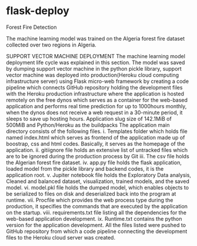 # flask-deploy
Forest Fire Detection 

The machine learning model was trained on the Algeria forest fire dataset collected over two regions in Algeria.

SUPPORT VECTOR MACHINE DEPLOYMENT
The machine learning model deployment life cycle was explained in this section. The model was saved by dumping support vector machine in the python pickle library, support vector machine was deployed into production(Heroku cloud computing infrastructure server) using Flask micro-web framework by creating a code pipeline which connects GitHub repository holding the development files with the Heroku production infrastructure where the application is hosted remotely on the free dynos which serves as a container for the web-based application and performs real time prediction for up to 1000hours monthly, when the dynos does not receive a web request in a 30-minute period, it sleeps to save up hosting hours. Application slug size of 142.1MiB of 500MiB and Python/Heroku as the buildpacks
The application main directory consists of the following files.
i. Templates folder which holds file named index.html which serves as frontend of the application made up of boostrap, css and html codes. Basically, it serves as the homepage of the application.
ii. gitiignore file holds an extensive list of untracked files which are to be ignored during the production process by Git
iii. The csv file holds the Algerian forest fire dataset.
iv. app.py file holds the flask application, loaded model from the pickle library and backend codes, it is the application root.
v. Jupiter notebook file holds the Exploratory Data analysis, Cleaned and balanced dataset, visualization, trained models, and the saved model.
vi. model.pkl file holds the dumped model, which enables objects to be serialized to files on disk and deserialized back into the program at runtime.
vii. Procfile which provides the web process type during the production, it specifies the commands that are executed by the application on the startup.
viii. requirements.txt file listing all the dependencies for the web-based application development.
ix. Runtime.txt contains the python version for the application development.
All the files listed were pushed to GitHub repository from which a code pipeline connecting the development files to the Heroku cloud server was created.
